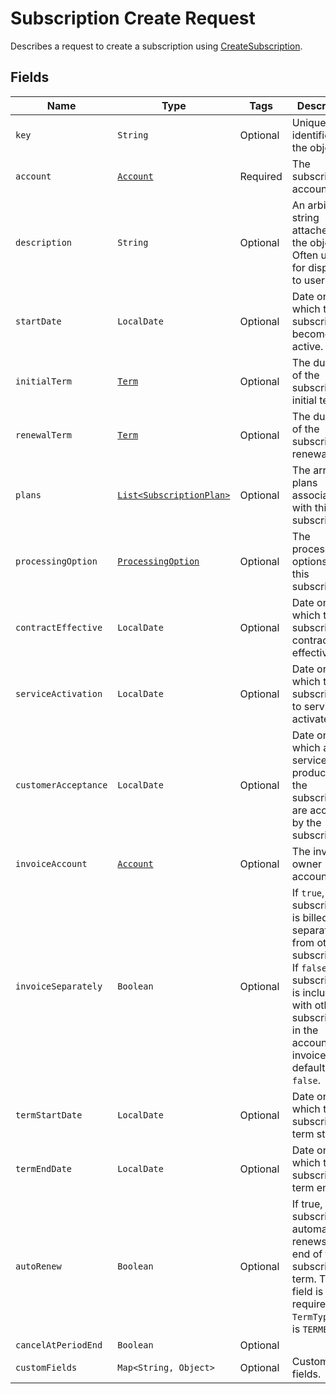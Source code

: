 # Subscription Create Request

Describes a request to create a subscription using [CreateSubscription](/doc/subscription-api.md#create-subscription).


## Fields

| Name | Type | Tags | Description |
|  --- | --- | --- | --- | 
| `key` | `String` | Optional | Unique identifier for the object. |
| `account` | [`Account`](/doc/models/account.md) | Required | The subscriber account. |
| `description` | `String` | Optional | An arbitrary string attached to the object. Often useful for displaying to users. | 
| `startDate` | `LocalDate` | Optional | Date on which the subscription becomes active. | 
| `initialTerm` | [`Term`](/doc/models/term.md) | Optional | The duration of the subscription's initial term. | 
| `renewalTerm` | [`Term`](/doc/models/term.md) | Optional | The duration of the subscription's renewal term. | 
| `plans` | [`List<SubscriptionPlan>`](/doc/models/subscription-plan-create-request.md) | Optional | The array of plans associated with this subscription. | 
| `processingOption` | [`ProcessingOption`](/doc/models/processing-option.md) | Optional | The processing options for this subscription. | 
| `contractEffective` | `LocalDate` | Optional | Date on which the subscriber contract is effective. | 
| `serviceActivation` | `LocalDate` | Optional | Date on which the subscribed-to service is activated. | 
| `customerAcceptance` | `LocalDate` | Optional | Date on which all the services or products in the subscription are accepted by the subscriber. | 
| `invoiceAccount` | [`Account`](/doc/models/account.md) | Optional | The invoice owner account. | 
| `invoiceSeparately` | `Boolean` | Optional | If `true`, the subscription is billed separately from other subscriptions. If `false`, the subscription is included with other subscriptions in the account invoice. The default is `false`. | 
| `termStartDate` | `LocalDate` | Optional | Date on which the subscription term starts. | 
| `termEndDate` | `LocalDate` | Optional | Date on which the subscription term ends. | 
| `autoRenew` | `Boolean` | Optional | If true, this subscription automatically renews at the end of the subscription term. This field is only required if the <code>TermType</code> field is <code>TERMED</code>. | 
| `cancelAtPeriodEnd` | `Boolean` | Optional |  | Boolean getCancelAtPeriodEnd() |
| `customFields` | `Map<String, Object>` | Optional | Custom fields. | 
